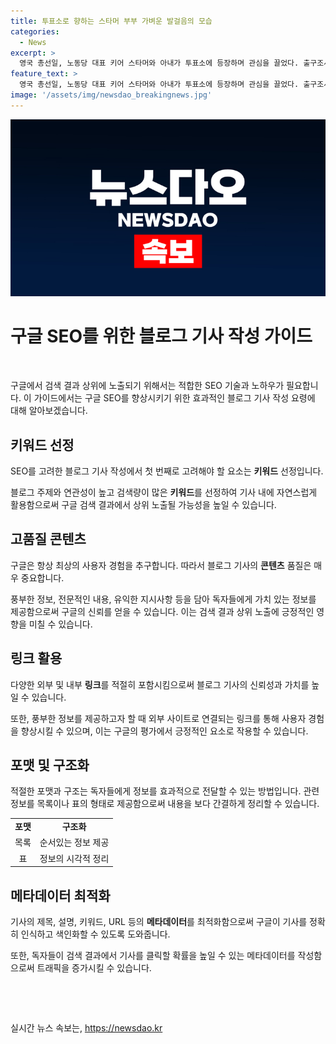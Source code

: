 ```yaml
---
title: 투표소로 향하는 스타머 부부 가벼운 발걸음의 모습
categories:
  - News
excerpt: >
  영국 총선일, 노동당 대표 키어 스타머와 아내가 투표소에 등장하며 관심을 끌었다. 출구조사에서는 노동당이 하원 의석 410석을 차지할 것으로 예상되며, 보수당은 131석으로 줄어들 것으로 전망되어 대대적인 정권교체가 예상된다. 
feature_text: >
  영국 총선일, 노동당 대표 키어 스타머와 아내가 투표소에 등장하며 관심을 끌었다. 출구조사에서는 노동당이 하원 의석 410석을 차지할 것으로 예상되며, 보수당은 131석으로 줄어들 것으로 전망되어 대대적인 정권교체가 예상된다. 
image: '/assets/img/newsdao_breakingnews.jpg'
---
```


<p><img src="/assets/img/newsdao_breakingnews.jpg" alt="ranknews 속보" /></p>

<h1 data-ke-size="size26">구글 SEO를 위한 블로그 기사 작성 가이드</h1>

<p data-ke-size="size16">&nbsp;</p>

<p>구글에서 검색 결과 상위에 노출되기 위해서는 적합한 SEO 기술과 노하우가 필요합니다. 이 가이드에서는 구글 SEO를 향상시키기 위한 효과적인 블로그 기사 작성 요령에 대해 알아보겠습니다.</p>

<h2 data-ke-size="size26">키워드 선정</h2>

<p data-ke-size="size16">SEO를 고려한 블로그 기사 작성에서 첫 번째로 고려해야 할 요소는 <b>키워드</b> 선정입니다.</p>

<p data-ke-size="size16">블로그 주제와 연관성이 높고 검색량이 많은 <b>키워드</b>를 선정하여 기사 내에 자연스럽게 활용함으로써 구글 검색 결과에서 상위 노출될 가능성을 높일 수 있습니다.</p>

<h2 data-ke-size="size26">고품질 콘텐츠</h2>

<p data-ke-size="size16">구글은 항상 최상의 사용자 경험을 추구합니다. 따라서 블로그 기사의 <b>콘텐츠</b> 품질은 매우 중요합니다.</p>

<p data-ke-size="size16">풍부한 정보, 전문적인 내용, 유익한 지시사항 등을 담아 독자들에게 가치 있는 정보를 제공함으로써 구글의 신뢰를 얻을 수 있습니다. 이는 검색 결과 상위 노출에 긍정적인 영향을 미칠 수 있습니다.</p>

<h2 data-ke-size="size26">링크 활용</h2>

<p data-ke-size="size16">다양한 외부 및 내부 <b>링크</b>를 적절히 포함시킴으로써 블로그 기사의 신뢰성과 가치를 높일 수 있습니다.</p>

<p data-ke-size="size16">또한, 풍부한 정보를 제공하고자 할 때 외부 사이트로 연결되는 링크를 통해 사용자 경험을 향상시킬 수 있으며, 이는 구글의 평가에서 긍정적인 요소로 작용할 수 있습니다.</p>

<h2 data-ke-size="size26">포맷 및 구조화</h2>

<p data-ke-size="size16">적절한 포맷과 구조는 독자들에게 정보를 효과적으로 전달할 수 있는 방법입니다. 관련 정보를 목록이나 표의 형태로 제공함으로써 내용을 보다 간결하게 정리할 수 있습니다.</p>

<table>
    <tbody>
        <tr>
            <td style="text-align: center; height: 17px;"><b>포맷</b></td>
            <td style="text-align: center; height: 17px;"><b>구조화</b></td>
        </tr>
        <tr>
            <td style="text-align: center; height: 17px;">목록</td>
            <td style="text-align: center; height: 17px;">순서있는 정보 제공</td>
        </tr>
        <tr>
            <td style="text-align: center; height: 17px;">표</td>
            <td style="text-align: center; height: 17px;">정보의 시각적 정리</td>
        </tr>
    </tbody>
</table>

<h2 data-ke-size="size26">메타데이터 최적화</h2>

<p data-ke-size="size16">기사의 제목, 설명, 키워드, URL 등의 <b>메타데이터</b>를 최적화함으로써 구글이 기사를 정확히 인식하고 색인화할 수 있도록 도와줍니다.</p>

<p data-ke-size="size16">또한, 독자들이 검색 결과에서 기사를 클릭할 확률을 높일 수 있는 메타데이터를 작성함으로써 트래픽을 증가시킬 수 있습니다.</p>

<p data-ke-size="size16">&nbsp;</p>

<p data-ke-size="size16">&nbsp;</p>
실시간 뉴스 속보는, <a href="https://newsdao.kr" rel="dofollow">https://newsdao.kr</a>


